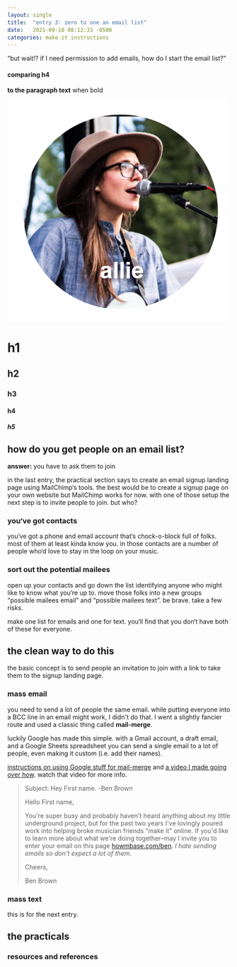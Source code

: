 ```yaml
---
layout: single
title:  "entry 3: zero to one an email list"
date:   2021-09-10 00:12:33 -0500
categories: make-it instructions
---
```

“but wait!? if I need permission to add emails, how do I start the email list?”
#### comparing h4
**to the paragraph text** when bold

[![](/assets/images/profile_allie_name.png)][gmailmerge]

# h1
## h2
### h3
#### h4
##### h5

## how do you get people on an email list?
**answer:** you have to ask them to join

in the last entry, the practical section says to create an email signup landing page using MailChimp‘s tools. the best would be to create a signup page on your own website but MailChimp works for now. with one of those setup the next step is to invite people to join. but who?

### you‘ve got contacts
you‘ve got a phone and email account that‘s chock-o-block full of folks. most of them at least kinda know you. in those contacts are a number of people who‘d love to stay in the loop on your music.

### sort out the potential mailees
open up your contacts and go down the list identifying anyone who might like to know what you‘re up to. move those folks into a new groups “possible mailees email” and “possible mailees text”. be brave. take a few risks.

make one list for emails and one for text. you‘ll find that you don‘t have both of these for everyone. 


## the clean way to do this
the basic concept is to send people an invitation to join with a link to take them to the signup landing page.

### mass email
you need to send a lot of people the same email. while putting everyone into a BCC line in an email might work, I didn't do that. I went a slightly fancier route and used a classic thing called **mail-merge**. 

luckily Google has made this simple. with a Gmail account, a draft email, and a Google Sheets spreadsheet you can send a single email to a lot of people, even making it custom (i.e. add their names).

[instructions on using Google stuff for mail-merge][gmailmerge] and [a video I made going over how][ml-mailmerge-vid]. watch that video for more info.

>Subject: Hey First name. -Ben Brown
>
>Hello First name,
>
>You're super busy and probably haven't heard anything about my little underground project, but for the past two years I've lovingly poured work into helping broke musician friends “make it” online. If you'd like to learn more about what we're doing together–may I invite you to enter your email on this page [howmbase.com/ben][howm-ben]. *I hate sending emails so don't expect a lot of them.*
>
>Cheers,
>
>Ben Brown

### mass text
this is for the next entry.


## the practicals



### resources and references



[howm-ben]: https://howmbase.com/ben
[ml-mailmerge-vid]: https://youtu.be/iS_-mzZVlr8
[gmailmerge]: https://developers.google.com/workspace/solutions/mail-merge
[mc-landing-page]:   https://mailchimp.com/help/create-a-landing-page/
